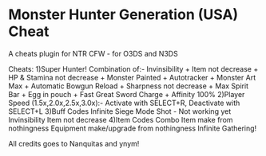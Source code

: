 # Monster Hunter Generation (USA) Cheat

A cheats plugin for NTR CFW - for O3DS and N3DS

Cheats:
	1)Super Hunter! Combination of:- 
		Invinsibility + 
		Item not decrease + 
		HP & Stamina not decrease + 
		Monster Painted + 
		Autotracker + 
		Monster Art Max + 
		Automatic Bowgun Reload + 
		Sharpness not decrease + 
		Max Spirit Bar + 
		Egg in pouch + 
		Fast Great Sword Charge + 
		Affinity 100%
	2)Player Speed (1.5x,2.0x,2.5x,3.0x):- 
		Activate with SELECT+R, Deactivate with SELECT+L
	3)Buff Codes
		Infinite Siege Mode Shot - Not working yet
		Invinsibility
		Item not decrease
	4)Item Codes
		Combo Item make from nothingness
		Equipment make/upgrade from nothingness
		Infinite Gathering!

All credits goes to Nanquitas and ynym!
